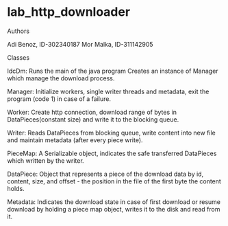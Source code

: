 # lab_http_downloader

Authors

Adi Benoz, ID-302340187
Mor Malka, ID-311142905


Classes

IdcDm:
Runs the main of the java program
Creates an instance of Manager which manage the download process.

Manager:
Initialize workers, single writer threads and metadata, exit the program (code 1) in case of a failure.

Worker:
Create http connection, download range of bytes in DataPieces(constant size) and write it to the blocking queue.

Writer:
Reads DataPieces from blocking queue, write content into new file and maintain metadata (after every piece write).

PieceMap:
A Serializable object, indicates the safe transferred DataPieces which written by the writer.

DataPiece:
Object that represents a piece of the download data by id, content, size, and offset - the position in the file of the first byte the content holds.

Metadata:
Indicates the download state in case of first download or resume download by holding a piece map object, writes it to the disk and read from it. 